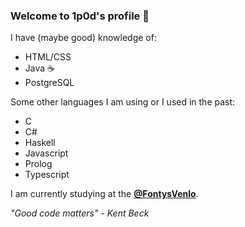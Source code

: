 ### Welcome to 1p0d's profile 👋

I have (maybe good) knowledge of:
- HTML/CSS
- Java ☕
- PostgreSQL

Some other languages I am using or I used in the past:
- C
- C#
- Haskell
- Javascript
- Prolog
- Typescript

I am currently studying at the **[@FontysVenlo](https://github.com/FontysVenlo)**.

*"Good code matters" - Kent Beck*

